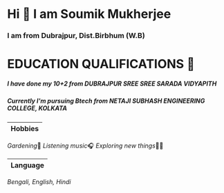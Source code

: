 # Hi 👋 I am Soumik Mukherjee 

### I am from Dubrajpur, Dist.Birbhum (W.B)

# EDUCATION QUALIFICATIONS 📖

##### I have done my 10+2 from DUBRAJPUR SREE SREE SARADA VIDYAPITH

##### Currently I'm pursuing Btech from NETAJI SUBHASH ENGINEERING COLLEGE, KOLKATA

| Hobbies |
| ---|
*Gardening*🎍
*Listening music*🎧
*Exploring new things*👀👀

| Language |
|----|
*Bengali, English, Hindi*
